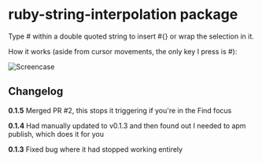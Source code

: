 # ruby-string-interpolation package

Type # within a double quoted string to insert #{} or wrap the selection in it.

How it works (aside from cursor movements, the only key I press is #):

![Screencase](https://raw.githubusercontent.com/andyjeffries/ruby-string-interpolation/master/example.gif)

## Changelog

**0.1.5** Merged PR #2, this stops it triggering if you're in the Find focus

**0.1.4** Had manually updated to v0.1.3 and then found out I needed to apm publish, which does it for you

**0.1.3** Fixed bug where it had stopped working entirely
